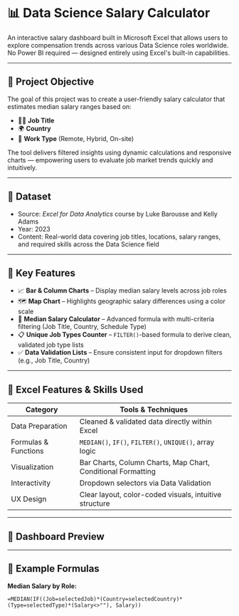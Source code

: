 # 📊 Data Science Salary Calculator

An interactive salary dashboard built in Microsoft Excel that allows users to explore compensation trends across various Data Science roles worldwide.  
No Power BI required — designed entirely using Excel's built-in capabilities.

---

## 🎯 Project Objective

The goal of this project was to create a user-friendly salary calculator that estimates median salary ranges based on:

- 🧑‍💻 **Job Title**
- 🌍 **Country**
- 🏢 **Work Type** (Remote, Hybrid, On-site)

The tool delivers filtered insights using dynamic calculations and responsive charts — empowering users to evaluate job market trends quickly and intuitively.

---

## 📁 Dataset

- Source: *Excel for Data Analytics* course by Luke Barousse and Kelly Adams
- Year: 2023  
- Content: Real-world data covering job titles, locations, salary ranges, and required skills across the Data Science field

---

## 🧠 Key Features

- 📈 **Bar & Column Charts** – Display median salary levels across job roles  
- 🗺️ **Map Chart** – Highlights geographic salary differences using a color scale  
- 🔢 **Median Salary Calculator** – Advanced formula with multi-criteria filtering (Job Title, Country, Schedule Type)  
- 📋 **Unique Job Types Counter** – `FILTER()`-based formula to derive clean, validated job type lists  
- ✅ **Data Validation Lists** – Ensure consistent input for dropdown filters (e.g., Job Title, Country)

---

## 🧰 Excel Features & Skills Used

| Category              | Tools & Techniques                                                                 |
|-----------------------|-------------------------------------------------------------------------------------|
| Data Preparation      | Cleaned & validated data directly within Excel                                      |
| Formulas & Functions  | `MEDIAN()`, `IF()`, `FILTER()`, `UNIQUE()`, array logic                            |
| Visualization         | Bar Charts, Column Charts, Map Chart, Conditional Formatting                       |
| Interactivity         | Dropdown selectors via Data Validation                                              |
| UX Design             | Clear layout, color-coded visuals, intuitive structure                             |

---

## 📸 Dashboard Preview



---

## 🧪 Example Formulas

**Median Salary by Role:**
```excel
=MEDIAN(IF((Job=selectedJob)*(Country=selectedCountry)*(Type=selectedType)*(Salary<>""), Salary))
